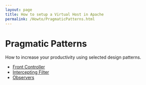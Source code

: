 ```yaml
---
layout: page
title: How to setup a Virtual Host in Apache
permalink: /Howto/PragmaticPatterns.html
---
```


<!-- Name: Howto/PragmaticPatterns -->
<!-- Version: 1 -->
<!-- Last-Modified: 2006/04/02 17:06:10 -->
<!-- Author: demian -->
<!-- Status: Updated -->

# Pragmatic Patterns
How to increase your productivity using selected design patterns.
- [Front Controller][1]
- [Intercepting Filter][2]
- [Observers][3]

[1]:	/Howto/PragmaticPatterns/FrontController.html
[2]:	/Howto/PragmaticPatterns/InterceptingFilter.html
[3]:	/Howto/PragmaticPatterns/Observers.html